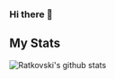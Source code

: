 ### Hi there 👋




<!--
**Ratkovski/Ratkovski** is a ✨ _special_ ✨ repository because its `README.md` (this file) appears on your GitHub profile.

Here are some ideas to get you started:



- 🔭 I’m currently working on ...
- 🌱 I’m currently learning ...
- 👯 I’m looking to collaborate on ...
- 🤔 I’m looking for help with ...
- 💬 Ask me about ...
- 📫 How to reach me: ...
- 😄 Pronouns: ...
- ⚡ Fun fact: ...
-->

## My Stats

![Ratkovski's github stats](https://github-readme-stats.vercel.app/api?username=Ratkovski&show_icons=true&theme=tokyonight)


<!--
<img align="right" alt="count" src="https://count.getloli.com/get/@:Ratkovski?theme=rule34">
<img align="left" width="480"
-->
